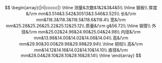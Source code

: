 $$
\begin{array}{|rl|ccccc|}
	\hline
	测量&次数&1&2&3&4&5\\
	\hline
	钢板\\
	厚度&/\rm mm&3.514&3.542&30513&3.546&3.525\\
	长&/\rm mm&118.3&118.3&118.5&118.6&118.4\\
	宽&/\rm mm&25.28&25.26&25.22&25.12&25.12\\
	质量&/\rm g&56.72\\
	\hline
	钢管\\ 
	外径&/\rm mm&25.02&24.96&24.90&25.04&24.98\\
	内径&/\rm mm&13.98&14.00&14.02&14.06&14.04\\
	高&/\rm mm&29.90&30.00&29.98&29.98&29.94\\
	\hline
	铜柱\\
	高&/\rm mm&14.12&14.16&14.02&14.10&14.10\\
	直径&/\rm mm&28.04&28.10&28.10&28.16&28.14\\
	\hline
\end{array}
$$